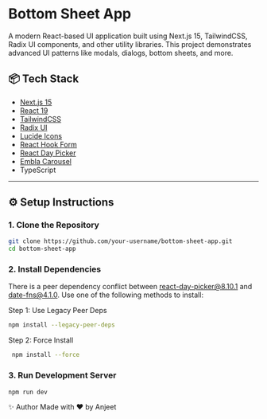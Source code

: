 # Bottom Sheet App

A modern React-based UI application built using Next.js 15, TailwindCSS, Radix UI components, and other utility libraries. This project demonstrates advanced UI patterns like modals, dialogs, bottom sheets, and more.

## 📦 Tech Stack

- [Next.js 15](https://nextjs.org/)
- [React 19](https://react.dev/)
- [TailwindCSS](https://tailwindcss.com/)
- [Radix UI](https://www.radix-ui.com/)
- [Lucide Icons](https://lucide.dev/)
- [React Hook Form](https://react-hook-form.com/)
- [React Day Picker](https://react-day-picker.js.org/)
- [Embla Carousel](https://www.embla-carousel.com/)
- TypeScript

---

## ⚙️ Setup Instructions

### 1. Clone the Repository

```bash
git clone https://github.com/your-username/bottom-sheet-app.git
cd bottom-sheet-app
```
### 2. Install Dependencies
There is a peer dependency conflict between react-day-picker@8.10.1 and date-fns@4.1.0. Use one of the following methods to install:

Step 1: Use Legacy Peer Deps
```bash
npm install --legacy-peer-deps
```
Step 2: Force Install
```bash
 npm install --force
```
### 3. Run Development Server
```bash
npm run dev
```
✨ Author
Made with ❤️ by Anjeet
